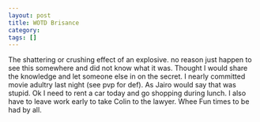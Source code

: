```yaml
---
layout: post
title: WOTD Brisance
category: 
tags: []
---
```



The shattering or crushing effect of an explosive. no reason just happen
to see this somewhere and did not know what it was.  Thought I would
share the knowledge and let someone else in on the secret.  I nearly committed
movie adultry last night (see pvp for def).  As Jairo would say that was
stupid.  Ok I need to rent a car today and go shopping during lunch.
I also have to leave work early to take Colin to the lawyer. Whee Fun times to be had by all.
